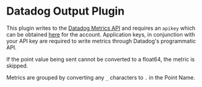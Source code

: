 # Datadog Output Plugin

This plugin writes to the [Datadog Metrics API](http://docs.datadoghq.com/api/#metrics)
and requires an `apikey` which can be obtained [here](https://app.datadoghq.com/account/settings#api)
for the account.
Application keys, in conjunction with your API key are required to write metrics through
Datadog's programmatic API.

If the point value being sent cannot be converted to a float64, the metric is skipped.

Metrics are grouped by converting any `_` characters to `.` in the Point Name.